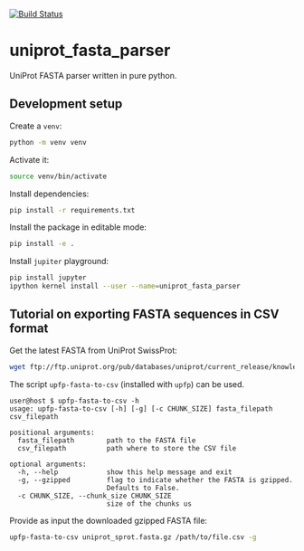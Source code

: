[![Build Status](https://travis-ci.org/drugilsberg/uniprot_fasta_parser.svg?branch=master)](https://travis-ci.org/drugilsberg/uniprot_fasta_parser)
# uniprot_fasta_parser

UniProt FASTA parser written in pure python.

## Development setup

Create a `venv`:

```sh
python -m venv venv
```

Activate it:

```sh
source venv/bin/activate
```

Install dependencies:

```sh
pip install -r requirements.txt
```

Install the package in editable mode:

```sh
pip install -e .
```

Install `jupiter` playground:

```sh
pip install jupyter
ipython kernel install --user --name=uniprot_fasta_parser
```

## Tutorial on exporting FASTA sequences in CSV format

Get the latest FASTA from UniProt SwissProt:

```sh
wget ftp://ftp.uniprot.org/pub/databases/uniprot/current_release/knowledgebase/complete/uniprot_sprot.fasta.gz
```

The script `upfp-fasta-to-csv` (installed with `upfp`) can be used.

```console
user@host $ upfp-fasta-to-csv -h
usage: upfp-fasta-to-csv [-h] [-g] [-c CHUNK_SIZE] fasta_filepath csv_filepath

positional arguments:
  fasta_filepath        path to the FASTA file
  csv_filepath          path where to store the CSV file

optional arguments:
  -h, --help            show this help message and exit
  -g, --gzipped         flag to indicate whether the FASTA is gzipped.
                        Defaults to False.
  -c CHUNK_SIZE, --chunk_size CHUNK_SIZE
                        size of the chunks us
```

Provide as input the downloaded gzipped FASTA file:

```sh
upfp-fasta-to-csv uniprot_sprot.fasta.gz /path/to/file.csv -g
```
